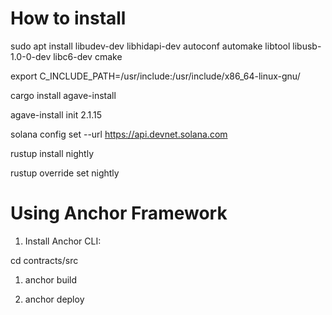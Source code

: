 # How to install

sudo apt install libudev-dev libhidapi-dev autoconf automake libtool libusb-1.0-0-dev libc6-dev cmake

export C_INCLUDE_PATH=/usr/include:/usr/include/x86_64-linux-gnu/

cargo install agave-install

agave-install init 2.1.15

solana config set --url https://api.devnet.solana.com

rustup install nightly

rustup override set nightly

# Using Anchor Framework

1. Install Anchor CLI:
   
cd contracts/src

1. anchor build
  
2. anchor deploy
